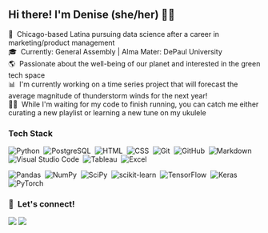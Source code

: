 ## Hi there! I'm Denise (she/her) ✌🏼

📍 &nbsp;Chicago-based Latina pursuing data science after a career in marketing/product management\
🎓 &nbsp;Currently: General Assembly | Alma Mater: DePaul University\
🌎 &nbsp;Passionate about the well-being of our planet and interested in the green tech space\
📊 &nbsp;I'm currently working on a time series project that will forecast the average magnitude of thunderstorm winds for the next year!\
🤘🏼 &nbsp;While I'm waiting for my code to finish running, you can catch me either curating a new playlist or learning a new tune on my ukulele

### Tech Stack

![Python](https://img.shields.io/badge/Python-05122A?style=flat&logo=python)&nbsp;
![PostgreSQL](https://img.shields.io/badge/PostgreSQL-05122A?style=flat&logo=postgresql)&nbsp;
![HTML](https://img.shields.io/badge/HTML-05122A?style=flat&logo=HTML5)&nbsp;
![CSS](https://img.shields.io/badge/CSS-05122A?style=flat&logo=CSS3&logoColor=1572B6)&nbsp;
![Git](https://img.shields.io/badge/Git-05122A?style=flat&logo=git)&nbsp;
![GitHub](https://img.shields.io/badge/GitHub-05122A?style=flat&logo=github)&nbsp;
![Markdown](https://img.shields.io/badge/Markdown-05122A?style=flat&logo=markdown)&nbsp;
![Visual Studio Code](https://img.shields.io/badge/Visual%20Studio%20Code-05122A?style=flat&logo=visual-studio-code&logoColor=007ACC)&nbsp;
![Tableau](https://img.shields.io/badge/Tableau-05122A?style=flat&logo=Tableau)&nbsp;
![Excel](https://img.shields.io/badge/Microsoft_Excel-05122A?style=flat&logo=microsoft-excel&logoColor=217346)&nbsp;

![Pandas](https://img.shields.io/badge/Pandas-05122A?style=flat&logo=pandas)&nbsp;
![NumPy](https://img.shields.io/badge/NumPy-05122A?style=flat&logo=numpy)&nbsp;
![SciPy](https://img.shields.io/badge/SciPy-05122A?style=flat&logo=scipy)&nbsp;
![scikit-learn](https://img.shields.io/badge/scikit--learn-05122A?style=flat&logo=scikit-learn)&nbsp;
![TensorFlow](https://img.shields.io/badge/TensorFlow-05122A?style=flat&logo=TensorFlow)&nbsp;
![Keras](https://img.shields.io/badge/Keras-05122A?style=flat&logo=Keras&logoColor=E60000)&nbsp;
![PyTorch](https://img.shields.io/badge/PyTorch-05122A?style=flat&logo=PyTorch)&nbsp;

<!-- ### GitHub Analytics

<p align="center">
<a href="https://github.com/dmacias28">
  <img height="180em" src="https://github-readme-stats-eight-theta.vercel.app/api?username=dmacias28&show_icons=true&theme=prussian&include_all_commits=true&count_private=true"/>
<a href="https://github.com/dmacias28">
  <img height="180em" src="https://github-readme-stats-eight-theta.vercel.app/api/top-langs/?username=dmacias28&layout=compact&langs_count=8&theme=prussian"/>
</a>
</p> -->

### 🤝 &nbsp;Let's connect!

<p align="left">
<a href="https://www.linkedin.com/in/denise-a-macias/"><img src="https://img.shields.io/badge/Denise%20A.%20Macias-0077B5?style=flat&logo=Linkedin&logoColor=white"/></a>
<a href="https://open.spotify.com/user/dohh28/"><img src="https://img.shields.io/badge/dohh28-1DB954?style=flat&logo=spotify&logoColor=white"/></a>
</p>
